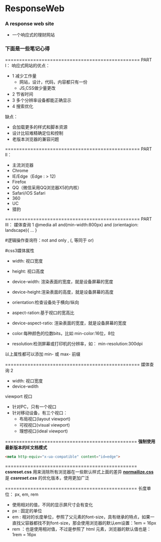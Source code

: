 # ResponseWeb
### A response web site
- 一个响应式的理财网站

### 下面是一些笔记心得
================================================
PART I：
响应式网站的优点：
- 1 减少工作量
  - 网站，设计，代码，内容都只有一份
  - JS,CSS做少量更改
- 2 节省时间
- 3 多个分辨率设备都能正确显示
- 4 搜索优化

缺点：
- 会加载更多的样式和脚本资源
- 设计比较难精确定位和控制
- 老版本浏览器的兼容问题

================================================
PART II：
- 主流浏览器
- Chrome
- IE/Edge（Edge : > 12)
- Firefox
- QQ（微信采用QQ浏览器X5的内核）
- Safari/iOS Safari
- 360
- UC
- 猎豹

================================================
PART III：
媒体查询 1
@media all and(min-width:800px) and (orientagion: landscape){
    ...
}

#逻辑操作查询符：not and only , (, 等同于 or)

#css3媒体属性
- width: 视口宽度
- height: 视口高度
- device-width: 渲染表面的宽度，就是设备屏幕的宽度
- device-height:渲染表面的高度，就是设备屏幕的高度

- orientation:检查设备处于横向/纵向
- aspect-ration:基于视口的宽高比
- device-aspect-ratio: 渲染表面的宽度，就是设备屏幕的宽度
- color:每种颜色的位数bits，比如 min-color:16位，8位
- resolution:检测屏幕或打印机的分辨率，如：  min-resolution:300dpi

以上属性都可以添加  min-  或 max-  前缀

================================================
媒体查询 2
- width:  视口宽度
- device-wdith

viewport 视口
- 针对PC，只有一个视口
- 针对移动设备，有三个视口：
  - 布局视口(layout viewport)
  - 可视视口(visual viewport)
  - 理想视口(ideal viewport)

===============================================
**强制使用最新版本的IE文档模式**
```html
<meta http-equiv="x-ua-compatible" content="id=edge">
```

===============================================
**cssreset.css** 用来消除所有浏览器在一些默认样式上面的差异
**[normailize.css](https://necolas.github.io/normalize.css/)** 是 ***cssreset.css*** 的优化版本，使用更加广泛

===============================================
长度单位： px, em, rem
- 使用相对的值，不同的显示屏尺寸会有变化
- px : 固定的单位
- em : 相对的长度单位，参照了父元素的font-size，具有继承的特点，如果一直找父容器都找不到font-size，那会使用浏览器的默认em设置：1em = 16px
- rem ：也是使用相对值，不过是参照了 html 元素，浏览器的默认值也是：1rem = 16px


